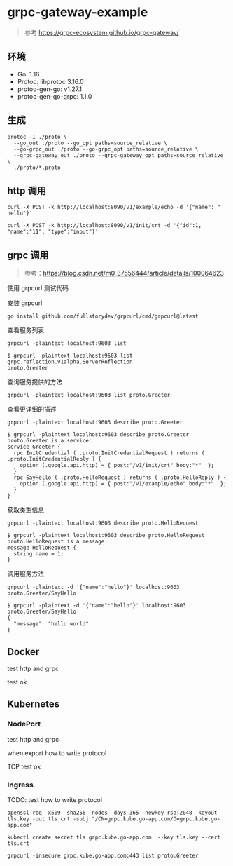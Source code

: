 # grpc-gateway-example

>  参考 https://grpc-ecosystem.github.io/grpc-gateway/

## 环境

* Go: 1.16
* Protoc: libprotoc 3.16.0
* protoc-gen-go: v1.27.1
* protoc-gen-go-grpc: 1.1.0

## 生成

```shell
protoc -I ./proto \                                          
  --go_out ./proto --go_opt paths=source_relative \
  --go-grpc_out ./proto --go-grpc_opt paths=source_relative \
  --grpc-gateway_out ./proto --grpc-gateway_opt paths=source_relative \
  ./proto/*.proto
```

## http 调用

```shell
curl -X POST -k http://localhost:8090/v1/example/echo -d '{"name": " hello"}'               

curl -X POST -k http://localhost:8090/v1/init/crt -d '{"id":1, "name":"11", "type":"input"}'
```
## grpc 调用

> 参考：https://blog.csdn.net/m0_37556444/article/details/100064623

使用 grpcurl 测试代码

安装 grpcurl
```shell
go install github.com/fullstorydev/grpcurl/cmd/grpcurl@latest
```

查看服务列表

`grpcurl -plaintext localhost:9603 list`

```shell
$ grpcurl -plaintext localhost:9603 list 
grpc.reflection.v1alpha.ServerReflection
proto.Greeter
```

查询服务提供的方法

`grpcurl -plaintext localhost:9603 list proto.Greeter`

查看更详细的描述

`grpcurl -plaintext localhost:9603 describe proto.Greeter`

```shell
$ grpcurl -plaintext localhost:9603 describe proto.Greeter     
proto.Greeter is a service:
service Greeter {
  rpc InitCredential ( .proto.InitCredentialRequest ) returns ( .proto.InitCredentialReply ) {
    option (.google.api.http) = { post:"/v1/init/crt" body:"*"  };
  }
  rpc SayHello ( .proto.HelloRequest ) returns ( .proto.HelloReply ) {
    option (.google.api.http) = { post:"/v1/example/echo" body:"*"  };
  }
}
```

获取类型信息

`grpcurl -plaintext localhost:9603 describe proto.HelloRequest`

```shell
$ grpcurl -plaintext localhost:9603 describe proto.HelloRequest
proto.HelloRequest is a message:
message HelloRequest {
  string name = 1;
}
```

调用服务方法

`grpcurl -plaintext -d '{"name":"hello"}' localhost:9603 proto.Greeter/SayHello`

```shell
$ grpcurl -plaintext -d '{"name":"hello"}' localhost:9603 proto.Greeter/SayHello
{
  "message": "hello world"
}
```

## Docker

test http and grpc

test ok

## Kubernetes

### NodePort

test http and grpc 

when export how to write protocol

TCP test ok

### Ingress

TODO: test how to write protocol

```shell
openssl req -x509 -sha256 -nodes -days 365 -newkey rsa:2048 -keyout tls.key -out tls.crt -subj "/CN=grpc.kube.go-app.com/O=grpc.kube.go-app.com"
```
```shell
kubectl create secret tls grpc.kube.go-app.com  --key tls.key --cert tls.crt
```
```shell
grpcurl -insecure grpc.kube.go-app.com:443 list proto.Greeter
```
